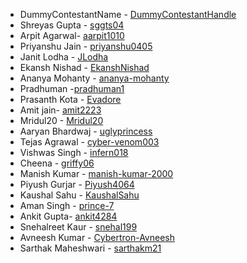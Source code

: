 * DummyContestantName - [DummyContestantHandle](github.com/DummyContestantHandle) 
* Shreyas Gupta - [sggts04](https://github.com/sggts04) 
* Arpit Agarwal- [aarpit1010](https://github.com/aarpit1010)
* Priyanshu Jain - [priyanshu0405](https://github.com/priyanshu0405)
* Janit Lodha - [JLodha](https://github.com/JLodha)
* Ekansh Nishad - [EkanshNishad](https://github.com/EkanshNishad)
* Ananya Mohanty - [ananya-mohanty](https://github.com/ananya-mohanty)
* Pradhuman -[pradhuman1](https://github.com/pradhuman1)
* Prasanth Kota - [Evadore](https://github.com/Evadore)
* Amit jain- [amit2223](https://github.com/amit2223)
* Mridul20  - [Mridul20](https://github.com/Mridul20) 
* Aaryan Bhardwaj - [uglyprincess](https://github.com/uglyprincess)
* Tejas Agrawal - [cyber-venom003](https://github.com/cyber-venom003)
* Vishwas Singh - [infern018](https://github.com/infern018)
* Cheena - [griffy06](https://github.com/griffy06)
* Manish Kumar - [manish-kumar-2000](https://github.com/manish-kumar-2000)
* Piyush Gurjar - [Piyush4064](https://github.com/Piyush4064)
* Kaushal Sahu - [KaushalSahu](https://github.com/KaushalSahu)
* Aman Singh - [prince-7](https://github.com/prince-7)
* Ankit Gupta- [ankit4284](https://github.com/ankit4284)
* Snehalreet Kaur - [snehal199](https://github.com/snehal199)
* Avneesh Kumar - [Cybertron-Avneesh](https://github.com/Cybertron-Avneesh)
* Sarthak Maheshwari - [sarthakm21](https://github.com/sarthakm21)